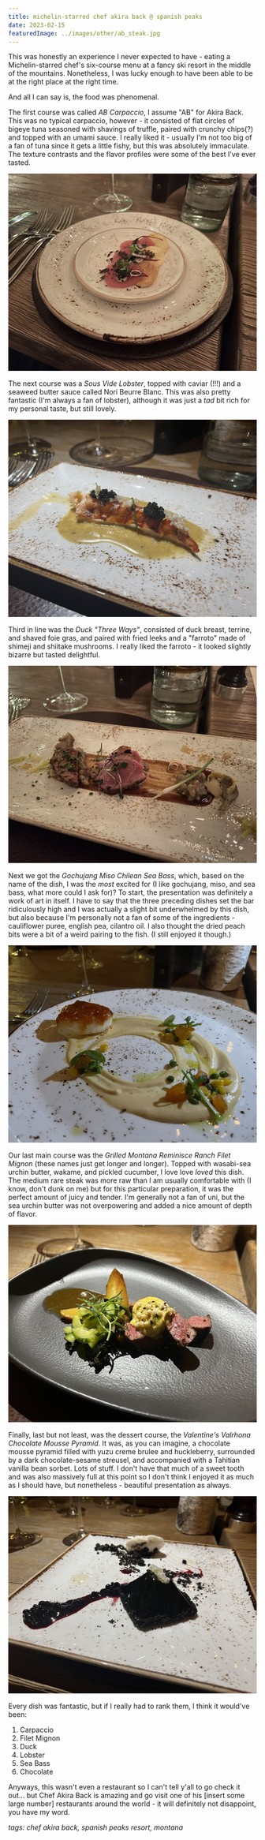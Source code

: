 ```yaml
---
title: michelin-starred chef akira back @ spanish peaks
date: 2023-02-15
featuredImage: ../images/other/ab_steak.jpg
---
```


This was honestly an experience I never expected to have - eating a Michelin-starred chef's six-course menu at a fancy ski resort in the middle of the mountains. Nonetheless, I was lucky enough to have been able to be at the right place at the right time.

And all I can say is, the food was phenomenal.

The first course was called _AB Carpaccio_, I assume "AB" for Akira Back. This was no typical carpaccio, however - it consisted of flat circles of bigeye tuna seasoned with shavings of truffle, paired with crunchy chips(?) and topped with an umami sauce. I really liked it - usually I'm not too big of a fan of tuna since it gets a little fishy, but this was absolutely immaculate. The texture contrasts and the flavor profiles were some of the best I've ever tasted.

<div>
    <img src="../images/other/ab_carpaccio.jpg"
        alt="AB Carpaccio"
        style="height: 400px; object-fit:cover;display:inline-block;"
    />
</div>

The next course was a _Sous Vide Lobster_, topped with caviar (!!!) and a seaweed butter sauce called Nori Beurre Blanc. This was also pretty fantastic (I'm always a fan of lobster), although it was just a _tad_ bit rich for my personal taste, but still lovely.

<div>
    <img src="../images/other/ab_lobster.jpg"
        alt="Sous Vide Lobster"
        style="height: 400px; object-fit:cover;display:inline-block;"
    />
</div>

Third in line was the _Duck "Three Ways"_, consisted of duck breast, terrine, and shaved foie gras, and paired with fried leeks and a "farroto" made of shimeji and shiitake mushrooms. I really liked the farroto - it looked slightly bizarre but tasted delightful.

<div>
    <img src="../images/other/ab_duck.jpg"
        alt="Duck Three Ways"
        style="height: 400px; object-fit:cover;display:inline-block;"
    />
</div>

Next we got the _Gochujang Miso Chilean Sea Bass_, which, based on the name of the dish, I was the _most_ excited for (I like gochujang, miso, and sea bass, what more could I ask for)? To start, the presentation was definitely a work of art in itself. I have to say that the three preceding dishes set the bar ridiculously high and I was actually a slight bit underwhelmed by this dish, but also because I'm personally not a fan of some of the ingredients - cauliflower puree, english pea, cilantro oil. I also thought the dried peach bits were a bit of a weird pairing to the fish. (I still enjoyed it though.)

<div>
    <img src="../images/other/ab_seabass.jpg"
        alt="Gochujang Miso Chilean Sea Bass"
        style="height: 400px; object-fit:cover;display:inline-block;"
    />
</div>

Our last main course was the _Grilled Montana Reminisce Ranch Filet Mignon_ (these names just get longer and longer). Topped with wasabi-sea urchin butter, wakame, and pickled cucumber, I love love _loved_ this dish. The medium rare steak was more raw than I am usually comfortable with (I know, don't dunk on me) but for this particular preparation, it was the perfect amount of juicy and tender. I'm generally not a fan of uni, but the sea urchin butter was not overpowering and added a nice amount of depth of flavor.

<div>
    <img src="../images/other/ab_steak.jpg"
        alt="Grilled Montana Reminisce Ranch Filet Mignon"
        style="height: 400px; object-fit:cover;display:inline-block;"
    />
</div>

Finally, last but not least, was the dessert course, the _Valentine's Valrhona Chocolate Mousse Pyramid_. It was, as you can imagine, a chocolate mousse pyramid filled with yuzu creme brulee and huckleberry, surrounded by a dark chocolate-sesame streusel, and accompanied with a Tahitian vanilla bean sorbet. Lots of stuff. I don't have that much of a sweet tooth and was also massively full at this point so I don't think I enjoyed it as much as I should have, but nonetheless - beautiful presentation as always.

<div>
    <img src="../images/other/ab_chocolate.jpg"
        alt="Valentine's Valrhona Chocolate Mousse Pyramid"
        style="height: 400px; object-fit:cover;display:inline-block;"
    />
</div>

Every dish was fantastic, but if I really had to rank them, I think it would've been:

1. Carpaccio
2. Filet Mignon
3. Duck
4. Lobster
5. Sea Bass
6. Chocolate

Anyways, this wasn't even a restaurant so I can't tell y'all to go check it out... but Chef Akira Back is amazing and go visit one of his [insert some large number] restaurants around the world - it will definitely not disappoint, you have my word.

_tags: chef akira back, spanish peaks resort, montana_
